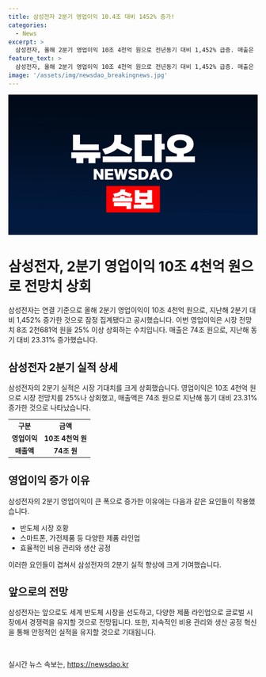 ```yaml
---
title: 삼성전자 2분기 영업이익 10.4조 대비 1452% 증가!
categories:
  - News
excerpt: >
  삼성전자, 올해 2분기 영업이익 10조 4천억 원으로 전년동기 대비 1,452% 급증. 매출은 74조 원으로 23.31% 성장
feature_text: >
  삼성전자, 올해 2분기 영업이익 10조 4천억 원으로 전년동기 대비 1,452% 급증. 매출은 74조 원으로 23.31% 성장
image: '/assets/img/newsdao_breakingnews.jpg'
---
```


<p><img src="/assets/img/newsdao_breakingnews.jpg" alt="ranknews 속보" /></p>

<h1>삼성전자, 2분기 영업이익 10조 4천억 원으로 전망치 상회</h1>

<p data-ke-size="size16">삼성전자는 연결 기준으로 올해 2분기 영업이익이 10조 4천억 원으로, 지난해 2분기 대비 1,452% 증가한 것으로 잠정 집계됐다고 공시했습니다. 이번 영업이익은 시장 전망치 8조 2천681억 원을 25% 이상 상회하는 수치입니다. 매출은 74조 원으로, 지난해 동기 대비 23.31% 증가했습니다.</p>

<h2 data-ke-size="size26">삼성전자 2분기 실적 상세</h2>

<p data-ke-size="size16">삼성전자의 2분기 실적은 시장 기대치를 크게 상회했습니다. 영업이익은 10조 4천억 원으로 시장 전망치를 25%나 상회했고, 매출액은 74조 원으로 지난해 동기 대비 23.31% 증가한 것으로 나타났습니다.</p>

<table>
<tbody>
<tr>
<td style="text-align: center; height: 17px;"><b>구분</b></td>
<td style="text-align: center; height: 17px;"><b>금액</b></td>
</tr>
<tr>
<td style="text-align: center; height: 17px;"><b>영업이익</b></td>
<td style="text-align: center; height: 17px;"><b>10조 4천억 원</b></td>
</tr>
<tr>
<td style="text-align: center; height: 17px;"><b>매출액</b></td>
<td style="text-align: center; height: 17px;"><b>74조 원</b></td>
</tr>
</tbody>
</table>

<p data-ke-size="size16"></p>

<h2 data-ke-size="size26">영업이익 증가 이유</h2>

<p data-ke-size="size16">삼성전자의 2분기 영업이익이 큰 폭으로 증가한 이유에는 다음과 같은 요인들이 작용했습니다.</p>

<ul>
<li>반도체 시장 호황</li>
<li>스마트폰, 가전제품 등 다양한 제품 라인업</li>
<li>효율적인 비용 관리와 생산 공정</li>
</ul>

<p data-ke-size="size16">이러한 요인들이 겹쳐서 삼성전자의 2분기 실적 향상에 크게 기여했습니다.</p>

<h2 data-ke-size="size26">앞으로의 전망</h2>

<p data-ke-size="size16">삼성전자는 앞으로도 세계 반도체 시장을 선도하고, 다양한 제품 라인업으로 글로벌 시장에서 경쟁력을 유지할 것으로 전망됩니다. 또한, 지속적인 비용 관리와 생산 공정 혁신을 통해 안정적인 실적을 유지할 것으로 기대됩니다.</p>

<p data-ke-size="size16">&nbsp;</p>
실시간 뉴스 속보는, <a href="https://newsdao.kr" rel="dofollow">https://newsdao.kr</a>


